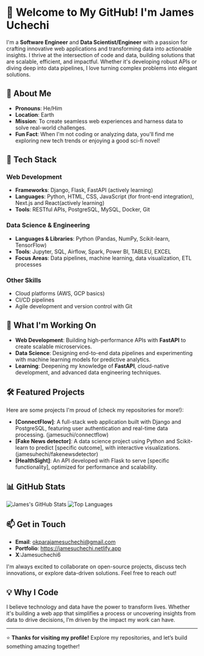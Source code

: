 # 👋 Welcome to My GitHub! I'm James Uchechi

I'm a **Software Engineer** and **Data Scientist/Engineer** with a passion for crafting innovative web applications and transforming data into actionable insights. I thrive at the intersection of code and data, building solutions that are scalable, efficient, and impactful. Whether it's developing robust APIs or diving deep into data pipelines, I love turning complex problems into elegant solutions.

## 🌟 About Me
- **Pronouns**: He/Him
- **Location**: Earth
- **Mission**: To create seamless web experiences and harness data to solve real-world challenges.
- **Fun Fact**: When I'm not coding or analyzing data, you'll find me exploring new tech trends or enjoying a good sci-fi novel!

## 🔧 Tech Stack
### Web Development
- **Frameworks**: Django, Flask, FastAPI (actively learning)
- **Languages**: Python, HTML, CSS, JavaScript (for front-end integration), Next.js and React(actively learning)
- **Tools**: RESTful APIs, PostgreSQL, MySQL, Docker, Git

### Data Science & Engineering
- **Languages & Libraries**: Python (Pandas, NumPy, Scikit-learn, TensorFlow)
- **Tools**: Jupyter, SQL, Airflow, Spark, Power BI, TABLEU, EXCEL
- **Focus Areas**: Data pipelines, machine learning, data visualization, ETL processes

### Other Skills
- Cloud platforms (AWS, GCP basics)
- CI/CD pipelines
- Agile development and version control with Git

## 🚀 What I'm Working On
- **Web Development**: Building high-performance APIs with **FastAPI** to create scalable microservices.
- **Data Science**: Designing end-to-end data pipelines and experimenting with machine learning models for predictive analytics.
- **Learning**: Deepening my knowledge of **FastAPI**, cloud-native development, and advanced data engineering techniques.

## 🛠️ Featured Projects
Here are some projects I'm proud of (check my repositories for more!):
- **[ConnectFlow]**: A full-stack web application built with Django and PostgreSQL, featuring user authentication and real-time data processing. (jamesuchi/connectflow)
- **[Fake News detector]**: A data science project using Python and Scikit-learn to predict [specific outcome], with interactive visualizations. (jamesuhechi/fakenewsdetector)
- **[HealthSight]**: An API developed with Flask to serve [specific functionality], optimized for performance and scalability. 


## 📊 GitHub Stats
![James's GitHub Stats](https://github-readme-stats.vercel.app/api?username=jamesuchechi&show_icons=true&theme=radical)
![Top Languages](https://github-readme-stats.vercel.app/api/top-langs/?username=jamesuchechi&layout=compact&theme=radical)

## 📫 Get in Touch      
- **Email**: okparajamesuchechi@gmail.com
- **Portfolio**: https://jamesuchechi.netlify.app
- **X**:Jamesuchechi6

I'm always excited to collaborate on open-source projects, discuss tech innovations, or explore data-driven solutions. Feel free to reach out!

## 💡 Why I Code
I believe technology and data have the power to transform lives. Whether it's building a web app that simplifies a process or uncovering insights from data to drive decisions, I’m driven by the impact my work can have.

---

⭐️ **Thanks for visiting my profile!** Explore my repositories, and let’s build something amazing together!
